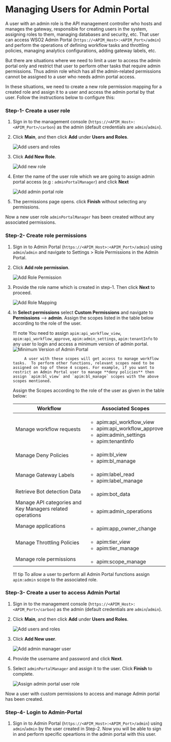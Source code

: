# Managing Users for Admin Portal

A user with an admin role is the API management controller who hosts and manages the gateway, responsible for creating users in the system, assigning roles to them, managing databases and security, etc. That user can access  WSO2 Admin Portal (`https://<APIM_Host>:<APIM_Port>/admin`) and perform the operations of defining workflow tasks and throttling policies, managing analytics configurations, adding gateway labels, etc.

But there are situations where we need to limit a user to access the admin portal only and restrict that user to perform other tasks that require admin permissions. Thus admin role which has all the admin-related permissions cannot be assigned to a user who needs admin portal access.

In these situations, we need to create a new role permission mapping for a created role and assign it to a user and access the admin portal by that user. Follow the instructions below to configure this:


### Step-1- Create a user role

1. Sign in to the management console (`https://<APIM_Host>:<APIM_Port>/carbon`) as the admin (default credentials are `admin`/`admin`).

2.  Click **Main**, and then click **Add** under **Users and Roles**.
    
    ![Add users and roles]({{base_path}}/assets/img/administer/add-users-and-roles.png)

3.  Click **Add New Role**.

    ![Add new role]({{base_path}}/assets/img/administer/add-new-role.png)

4. Enter the name of the user role which we are going to assign admin portal access (e.g : `adminPortalManager`) and click **Next**

    ![Add admin portal role]({{base_path}}/assets/img/administer/add-admin-portal-role.png)

5.  The permissions page opens. click **Finish** without selecting any permissions.

Now a new user role `adminPortalManager` has been created without any associated permissions.

### Step-2- Create role permissions

1. Sign in to Admin Portal (`https://<APIM_Host>:<APIM_Port>/admin`) using `admin`/`admin` and navigate to Settings > Role Permissions in the Admin Portal. 

2. Click **Add role permission**.

    ![Add Role Permission]({{base_path}}/assets/img/administer/add-role-permission.png) 

3. Provide the  role name which is created in step-1. Then click **Next** to proceed.

    ![Add Role Mapping]({{base_path}}/assets/img/administer/add-new-role-mapping.png)
    
4. In **Select permissions** select **Custom Permissions** and  navigate to  **Permissions** --> **admin**. 
Assign the scopes listed in the table below according to the role of the user.

    !!! note
            You need to assign `apim:api_workflow_view`, `apim:api_workflow_approve`, `apim:admin_settings`, `apim:tenantInfo` to any user to login and access a minimum version of admin portal.
             ![Minimum Version of Admin Portal]({{base_path}}/assets/img/administer/minimum-version-admin-portal.png)
             
            A user with these scopes will get access to manage workflow tasks.  To perform other functions, relevant scopes need to be assigned on top of these 4 scopes. For example, if you want to restrict an Admin Portal user to manage **deny policies** then assign `apim:bl_view` and `apim:bl_manage` scopes with the above scopes mentioned.
    
    Assign the Scopes according to the role of the user as given in the table below:
    
    <table>
    <thead>
    <tr class="header">
    <th><b>Workflow</b></th>
    <th><b>Associated Scopes</b></th>
    </tr>
    </thead>
    <tbody>
    <tr class="odd">
    <td>Manage workflow requests</td>
    <td><ul>
    <li>apim:api_workflow_view</li>
    <li>apim:api_workflow_approve</li>
    <li>apim:admin_settings</li>
    <li>apim:tenantInfo</li>
    </ul></td>
    </tr>
    <tr class="even">
    <td>Manage Deny Policies</td>
    <td><ul>
    <li>apim:bl_view</li>
    <li>apim:bl_manage</li>
    </ul></td>
    </tr>
    <tr class="odd">
    <td>Manage Gateway Labels</td>
    <td><ul>
    <li>apim:label_read</li>
    <li>apim:label_manage</li>
    </ul></td>
    </tr>
    <tr class="even">
    <td>Retrieve Bot detection Data</td>
    <td><ul>
    <li>apim:bot_data</li>
    </ul></td>
    </tr>
    <tr class="odd">
    <td>Manage API categories and Key Managers related operations</td>
    <td><ul>
    <li>apim:admin_operations</li>
    </ul></td>
    </tr>
    <tr class="even">
    <td>Manage applications</td>
    <td><ul>
    <li>apim:app_owner_change</li>
    </ul></td>
    </tr>
    <tr class="odd">
    <td>Manage Throttling Policies</td>
    <td><ul>
    <li>apim:tier_view</li>
    <li>apim:tier_manage</li>
    </ul></td>
    </tr>
    <tr class="odd">
    <td>Manage role permissions</td>
    <td><ul>
    <li>apim:scope_manage</li>
    </ul></td>
    </tr>
    </tbody>
    </table>

    !!! tip
           To allow a user to perform all Admin Portal functions assign `apim:admin` scope to the associated role.


### Step-3- Create a user to access Admin Portal

1. Sign in to the management console (`https://<APIM_Host>:<APIM_Port>/carbon`) as the admin (default credentials are `admin`/`admin`).

2.  Click **Main**, and then click **Add** under **Users and Roles**.
    
    ![Add users and roles]({{base_path}}/assets/img/administer/add-users-and-roles.png)

3.  Click **Add New user**.

    ![Add admin manager user]({{base_path}}/assets/img/administer/add-manager-user.png)

4.  Provide the username and password and click **Next**.

5.  Select `adminPortalManager` and assign it to the user. Click **Finish** to complete.

    ![Assign admin portal user role]({{base_path}}/assets/img/administer/add-admin-manager-role-to-user.png)

Now a user with custom permissions to access and manage Admin portal has been created.

### Step-4- Login to Admin-Portal

1. Sign in to Admin Portal (`https://<APIM_Host>:<APIM_Port>/admin`) using `admin`/`admin` by the user created in Step-2. Now you will be able to sign in and perform specific opeartions in the admin portal with this user.

